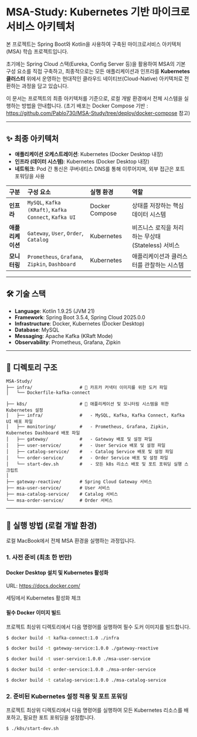 # MSA-Study: Kubernetes 기반 마이크로서비스 아키텍처

본 프로젝트는 Spring Boot와 Kotlin을 사용하여 구축된 마이크로서비스 아키텍처(MSA) 학습 프로젝트입니다. 

초기에는 Spring Cloud 스택(Eureka, Config Server 등)을 활용하여 MSA의 기본 구성 요소를 직접 구축하고,
최종적으로는 모든 애플리케이션과 인프라를 **Kubernetes 클러스터** 위에서 운영하는 현대적인 클라우드 네이티브(Cloud-Native) 아키텍처로 전환하는 과정을 담고 있습니다.

이 문서는 프로젝트의 최종 아키텍처를 기준으로, 로컬 개발 환경에서 전체 시스템을 실행하는 방법을 안내합니다.
(초기 배포는 Docker Compose 기반 : https://github.com/Pablo730/MSA-Study/tree/deploy/docker-compose 참고)

---

## ✨ 최종 아키텍처

-   **애플리케이션 오케스트레이션**: Kubernetes (Docker Desktop 내장)
-   **인프라 (데이터 시스템)**: Kubernetes (Docker Desktop 내장)
-   **네트워크**: Pod 간 통신은 쿠버네티스 DNS를 통해 이루어지며, 외부 접근은 포트 포워딩을 사용

| 구분 | 구성 요소 | 실행 환경 | 역할 |
| :--- | :--- | :--- | :--- |
| **인프라** | `MySQL`, `Kafka (KRaft)`, `Kafka Connect`, `Kafka UI` | Docker Compose | 상태를 저장하는 핵심 데이터 시스템 |
| **애플리케이션** | `Gateway`, `User`, `Order`, `Catalog` | Kubernetes | 비즈니스 로직을 처리하는 무상태(Stateless) 서비스 |
| **모니터링** | `Prometheus`, `Grafana`, `Zipkin`, `Dashboard` | Kubernetes | 애플리케이션과 클러스터를 관찰하는 시스템 |

---

## 🛠️ 기술 스택

-   **Language**: Kotlin 1.9.25 (JVM 21)
-   **Framework**: Spring Boot 3.5.4, Spring Cloud 2025.0.0
-   **Infrastructure**: Docker, Kubernetes (Docker Desktop)
-   **Database**: MySQL
-   **Messaging**: Apache Kafka (KRaft Mode)
-   **Observability**: Prometheus, Grafana, Zipkin

---

## 📁 디렉토리 구조
```
MSA-Study/
├── infra/                  # 📄 카프카 커넥터 이미지를 위한 도커 파일
│   └── Dockerfile-kafka-connect

├── k8s/                    # 🚀 애플리케이션 및 모니터링 시스템을 위한 Kubernetes 설정
│   ├── infra/              #   - MySQL, Kafka, Kafka Connect, Kafka UI 배포 파일
│   ├── monitoring/         #   - Prometheus, Grafana, Zipkin, Kubernetes Dashboard 배포 파일
│   ├── gateway/            #   - Gateway 배포 및 설정 파일
│   ├── user-service/       #   - User Service 배포 및 설정 파일
│   ├── catalog-service/    #   - Catalog Service 배포 및 설정 파일
│   └── order-service/      #   - Order Service 배포 및 설정 파일
│   └── start-dev.sh        #   - 모든 k8s 리소스 배포 및 포트 포워딩 실행 스크립트
│
├── gateway-reactive/       # Spring Cloud Gateway 서비스
├── msa-user-service/       # User 서비스
├── msa-catalog-service/    # Catalog 서비스
└── msa-order-service/      # Order 서비스
```

---

## 🚀 실행 방법 (로컬 개발 환경)

로컬 MacBook에서 전체 MSA 환경을 실행하는 과정입니다.

### 1. 사전 준비 (최초 한 번만)

#### Docker Desktop 설치 및 Kubernetes 활성화

URL: https://docs.docker.com/

세팅에서 Kubernetes 활성화 체크

#### 필수 Docker 이미지 빌드

프로젝트 최상위 디렉토리에서 다음 명령어를 실행하여 필수 도커 이미지를 빌드합니다.

```bash
$ docker build -t kafka-connect:1.0 ./infra

$ docker build -t gateway-service:1.0.0 ./gateway-reactive

$ docker build -t user-service:1.0.0 ./msa-user-service

$ docker build -t order-service:1.0.0 ./msa-order-service

$ docker build -t catalog-service:1.0.0 ./msa-catalog-service
```

### 2. 준비된 Kubernetes 설정 적용 및 포트 포워딩

프로젝트 최상위 디렉토리에서 다음 명령어를 실행하여 모든 Kubernetes 리소스를 배포하고, 필요한 포트 포워딩을 설정합니다.

```bash
$ ./k8s/start-dev.sh
```
